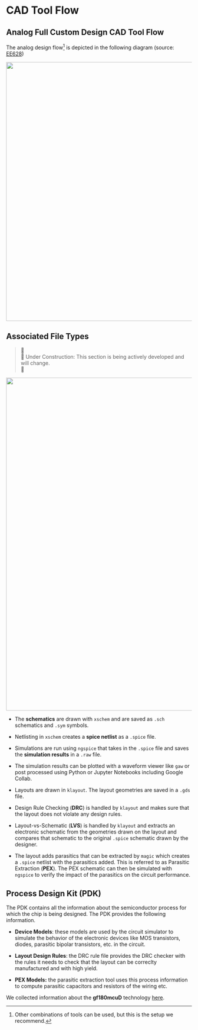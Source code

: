 # CAD Tool Flow


## Analog Full Custom Design CAD Tool Flow

The analog design flow[^1] is depicted in the following diagram (source: [EE628](https://github.com/bmurmann/EE628/))


<p align="center">
   <img src="https://raw.githubusercontent.com/bmurmann/EE628/main/3_Tools/img/flow.png" width="700" />
</p>  


## Associated File Types

> 🚧 <br>
> 🚧 Under Construction:</strong> This section is being actively developed and will change. <br>
> 🚧

<p align="center">
   <img src="./img/tool_flow_pk.png" width="900" />
</p>  

- The **schematics** are drawn with `xschem` and are saved as `.sch` schematics and `.sym` symbols. 

- Netlisting in `xschem` creates a **spice netlist** as a `.spice` file. 

- Simulations are run using `ngspice` that takes in the `.spice` file and saves the **simulation results** in a `.raw` file. 

- The simulation results can be plotted with a waveform viewer like `gaw` or post processed using Python or Jupyter Notebooks including Google Collab. 

- Layouts are drawn in `klayout`. The layout geometries are saved in a `.gds` file. 

- Design Rule Checking (**DRC**) is handled by `klayout` and makes sure that the layout does not violate any design rules.  

- Layout-vs-Schematic (**LVS**) is handled by `klayout` and extracts an electronic schematic from the geometries drawn on the layout and compares that schematic to the original `.spice` schematic drawn by the designer. 

- The layout adds parasitics that can be extracted by `magic` which creates a `.spice` netlist with the parasitics added. This is referred to as Parasitic Extraction (**PEX**). The PEX schematic can then be simulated with `ngspice` to verify the impact of the parasitics on the circuit performance. 

## Process Design Kit (PDK)

The PDK contains all the information about the semiconductor process for which the chip is being designed. The PDK provides the following information.

- **Device Models**: these models are used by the circuit simulator to simulate the behavior of the electronic devices like MOS transistors, diodes, parasitic bipolar transistors, etc. in the circuit. 

- **Layout Design Rules**: the DRC rule file provides the DRC checker with the rules it needs to check that the layout can be correclty manufactured and with high yield. 

- **PEX Models:** the parasitic extraction tool uses this process information to compute parasitic capacitors and resistors of the wiring etc. 

We collected information about the **gf180mcuD** technology [here](../gf180mcuD_technology_info/README.md). 


[^1]: Other combinations of tools can be used, but this is the setup we recommend. 

